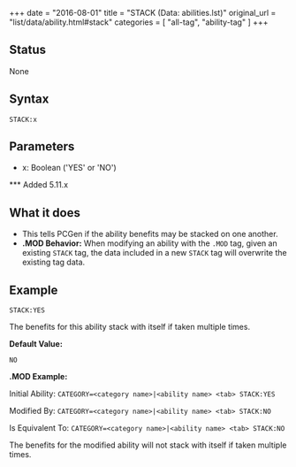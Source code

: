 +++
date = "2016-08-01"
title = "STACK (Data: abilities.lst)"
original_url = "list/data/ability.html#stack"
categories = [ "all-tag", "ability-tag" ]
+++

## Status

None

## Syntax

`STACK:x`

## Parameters

-   x: Boolean ('YES' or 'NO')



<span id="stack"></span> \*\*\* Added 5.11.x

What it does
------------

-   This tells PCGen if the ability benefits may be stacked on
    one another.
-   **.MOD Behavior:** When modifying an ability with the `.MOD` tag,
    given an existing `STACK` tag, the data included in a new `STACK`
    tag will overwrite the existing tag data.

Example
-------

`STACK:YES`

The benefits for this ability stack with itself if taken multiple times.

**Default Value:**

`NO`

**.MOD Example:**

Initial Ability:
`CATEGORY=<category name>|<ability name> <tab> STACK:YES`

Modified By: `CATEGORY=<category name>|<ability name> <tab> STACK:NO`

Is Equivalent To:
`CATEGORY=<category name>|<ability name> <tab> STACK:NO`

The benefits for the modified ability will not stack with itself if
taken multiple times.

